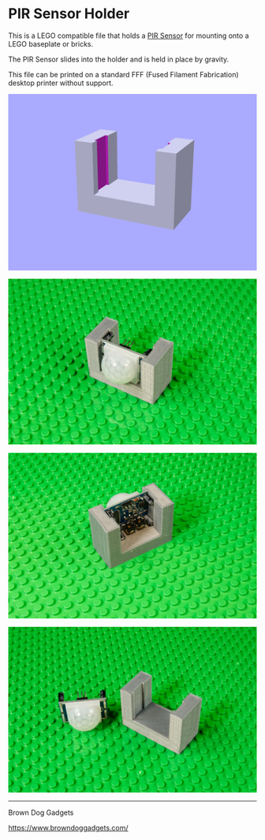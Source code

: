 # PIR Sensor Holder

This is a LEGO compatible file that holds a [PIR Sensor](https://www.amazon.com/dp/B012ZZ4LPM/) for mounting onto a LEGO baseplate or bricks.

The PIR Sensor slides into the holder and is held in place by gravity.

This file can be printed on a standard FFF (Fused Filament Fabrication) desktop printer without support.

![](Images/PIR-Sensor.png)

![](Images/PIR-Sensor-Holder-1298.jpg)

![](Images/PIR-Sensor-Holder-1300.jpg)

![](Images/PIR-Sensor-Holder-1301.jpg)

---

Brown Dog Gadgets

https://www.browndoggadgets.com/
